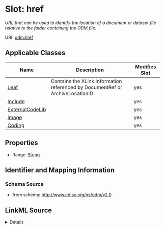 # Slot: href


_URL that can be used to identify the location of a document or dataset file relative to the folder containing the ODM file._



URI: [odm:href](http://www.cdisc.org/ns/odm/v2.0/href)



<!-- no inheritance hierarchy -->




## Applicable Classes

| Name | Description | Modifies Slot |
| --- | --- | --- |
[Leaf](Leaf.md) | Contains the XLink information referenced by DocumentRef or ArchiveLocationID |  yes  |
[Include](Include.md) |  |  yes  |
[ExternalCodeLib](ExternalCodeLib.md) |  |  yes  |
[Image](Image.md) |  |  yes  |
[Coding](Coding.md) |  |  yes  |







## Properties

* Range: [String](String.md)





## Identifier and Mapping Information







### Schema Source


* from schema: http://www.cdisc.org/ns/odm/v2.0




## LinkML Source

<details>
```yaml
name: href
description: URL that can be used to identify the location of a document or dataset
  file relative to the folder containing the ODM file.
from_schema: http://www.cdisc.org/ns/odm/v2.0
rank: 1000
alias: href
domain_of:
- leaf
- Include
- ExternalCodeLib
- Image
- Coding
range: string
any_of:
- range: uriorcurie
- range: text

```
</details>